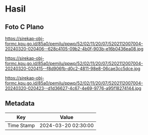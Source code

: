 # Hasil

## Foto C Plano

https://sirekap-obj-formc.kpu.go.id/85a0/pemilu/ppwp/52/02/11/20/07/5202112007004-20240320-020406--628c4105-09b2-4b0f-903b-e16b0436ea08.jpg

https://sirekap-obj-formc.kpu.go.id/85a0/pemilu/ppwp/52/02/11/20/07/5202112007004-20240320-020415--f8d906fb-d0c2-4811-98e8-06cae3cc5dce.jpg

https://sirekap-obj-formc.kpu.go.id/85a0/pemilu/ppwp/52/02/11/20/07/5202112007004-20240320-020423--d1d36627-4c67-4e69-9776-a95f18274144.jpg


## Metadata

| Key        | Value               |
| ---------- | ------------------- |
| Time Stamp | 2024-03-20 02:30:00 |



